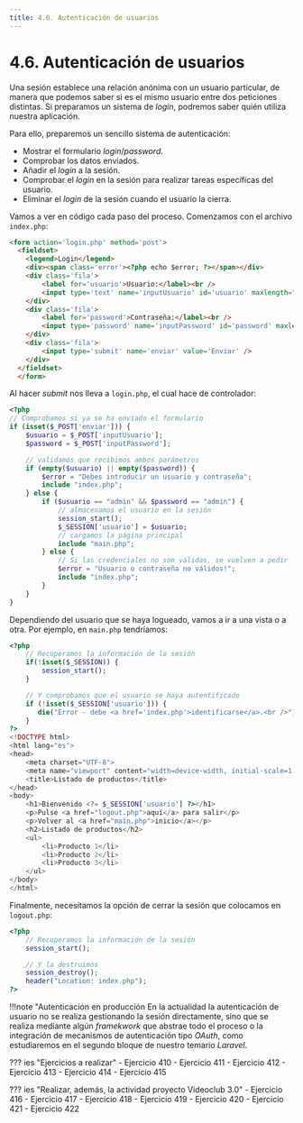 ```yaml
---
title: 4.6. Autenticación de usuarios
---
```

# 4.6. Autenticación de usuarios

Una sesión establece una relación anónima con un usuario particular, de manera que podemos saber si es el mismo usuario entre dos peticiones distintas. Si preparamos un sistema de *login*, podremos saber quién utiliza nuestra aplicación.

Para ello, preparemos un sencillo sistema de autenticación:

- Mostrar el formulario *login*/*password*.
- Comprobar los datos enviados.
- Añadir el *login* a la sesión.
- Comprobar el *login* en la sesión para realizar tareas específicas del usuario.
- Eliminar el *login* de la sesión cuando el usuario la cierra.

Vamos a ver en código cada paso del proceso. Comenzamos con el archivo `index.php`:

```html
<form action='login.php' method='post'>
  <fieldset>
    <legend>Login</legend>
    <div><span class='error'><?php echo $error; ?></span></div>
    <div class='fila'>
        <label for='usuario'>Usuario:</label><br />
        <input type='text' name='inputUsuario' id='usuario' maxlength="50" /><br />
    </div>
    <div class='fila'>
        <label for='password'>Contraseña:</label><br />
        <input type='password' name='inputPassword' id='password' maxlength="50" /><br />
    </div>
    <div class='fila'>
        <input type='submit' name='enviar' value='Enviar' />
    </div>
  </fieldset>
  </form>
```

Al hacer *submit* nos lleva a `login.php`, el cual hace de controlador:

```php
<?php
// Comprobamos si ya se ha enviado el formulario
if (isset($_POST['enviar'])) {
    $usuario = $_POST['inputUsuario'];
    $password = $_POST['inputPassword'];

    // validamos que recibimos ambos parámetros
    if (empty($usuario) || empty($password)) {
        $error = "Debes introducir un usuario y contraseña";
        include "index.php";
    } else {
        if ($usuario == "admin" && $password == "admin") {
            // almacenamos el usuario en la sesión
            session_start();
            $_SESSION['usuario'] = $usuario;
            // cargamos la página principal
            include "main.php";
        } else {
            // Si las credenciales no son válidas, se vuelven a pedir
            $error = "Usuario o contraseña no válidos!";
            include "index.php";
        }
    }
}
```

Dependiendo del usuario que se haya logueado, vamos a ir a una vista o a otra. Por ejemplo, en `main.php` tendríamos:

```php
<?php
    // Recuperamos la información de la sesión
    if(!isset($_SESSION)) {
        session_start();
    }

    // Y comprobamos que el usuario se haya autentificado
    if (!isset($_SESSION['usuario'])) {
       die("Error - debe <a href='index.php'>identificarse</a>.<br />");
    }
?>
<!DOCTYPE html>
<html lang="es">
<head>
    <meta charset="UTF-8">
    <meta name="viewport" content="width=device-width, initial-scale=1.0">
    <title>Listado de productos</title>
</head>
<body>
    <h1>Bienvenido <?= $_SESSION['usuario'] ?></h1>
    <p>Pulse <a href="logout.php">aquí</a> para salir</p>
    <p>Volver al <a href="main.php">inicio</a></p>
    <h2>Listado de productos</h2>
    <ul>
        <li>Producto 1</li>
        <li>Producto 2</li>
        <li>Producto 3</li>
    </ul>
</body>
</html>
```

Finalmente, necesitamos la opción de cerrar la sesión que colocamos en `logout.php`:

```php
<?php
    // Recuperamos la información de la sesión
    session_start();

    // Y la destruimos
    session_destroy();
    header("Location: index.php");
?>
```

!!!note "Autenticación en producción
	En la actualidad la autenticación de usuario no se realiza gestionando la sesión directamente, sino que se realiza mediante algún *framekwork* que abstrae todo el proceso o la integración de mecanismos de autenticación tipo *OAuth*, como estudiaremos en el segundo bloque de nuestro temario *Laravel*.

??? ies "Ejercicios a realizar"
	- Ejercicio 410
	- Ejercicio 411
	- Ejercicio 412
	- Ejercicio 413
	- Ejercicio 414
	- Ejercicio 415

??? ies "Realizar, además, la actividad proyecto Videoclub 3.0"
	- Ejercicio 416
	- Ejercicio 417
	- Ejercicio 418
	- Ejercicio 419
	- Ejercicio 420
	- Ejercicio 421
	- Ejercicio 422